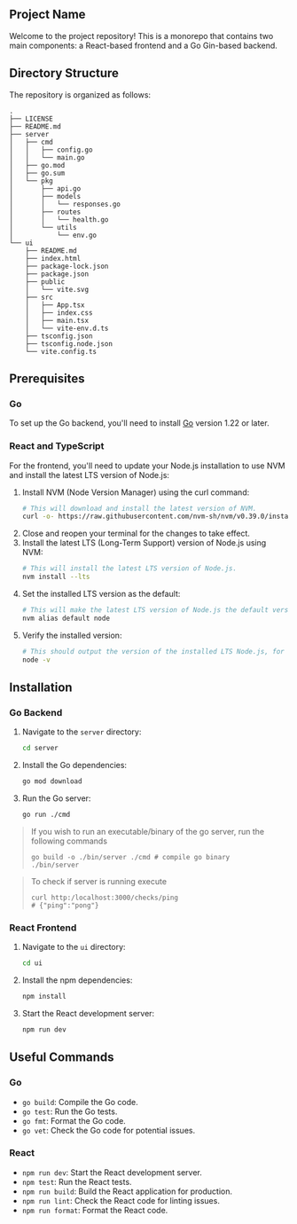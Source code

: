 ## Project Name

Welcome to the project repository! This is a monorepo that contains two main components: a React-based frontend and a Go Gin-based backend.

## Directory Structure

The repository is organized as follows:

```
.
├── LICENSE
├── README.md
├── server
│   ├── cmd
│   │   ├── config.go
│   │   └── main.go
│   ├── go.mod
│   ├── go.sum
│   └── pkg
│       ├── api.go
│       ├── models
│       │   └── responses.go
│       ├── routes
│       │   └── health.go
│       └── utils
│           └── env.go
└── ui
    ├── README.md
    ├── index.html
    ├── package-lock.json
    ├── package.json
    ├── public
    │   └── vite.svg
    ├── src
    │   ├── App.tsx
    │   ├── index.css
    │   ├── main.tsx
    │   └── vite-env.d.ts
    ├── tsconfig.json
    ├── tsconfig.node.json
    └── vite.config.ts
```

## Prerequisites

### Go

To set up the Go backend, you'll need to install [Go](https://golang.org/doc/install) version 1.22 or later.

### React and TypeScript

For the frontend, you'll need to update your Node.js installation to use NVM and install the latest LTS version of Node.js:
1. Install NVM (Node Version Manager) using the curl command:
   ```bash
   # This will download and install the latest version of NVM.
   curl -o- https://raw.githubusercontent.com/nvm-sh/nvm/v0.39.0/install.sh | bash
   ```
2. Close and reopen your terminal for the changes to take effect.
3. Install the latest LTS (Long-Term Support) version of Node.js using NVM:
   ```bash
   # This will install the latest LTS version of Node.js.
   nvm install --lts
   ```
4. Set the installed LTS version as the default:
   ```bash
   # This will make the latest LTS version of Node.js the default version used in your environment.
   nvm alias default node
   ```
5. Verify the installed version:
   ```bash
   # This should output the version of the installed LTS Node.js, for example, `v20.11.0`.
   node -v
   ```

## Installation

### Go Backend

1. Navigate to the `server` directory:
   ```bash
   cd server
   ```
2. Install the Go dependencies:
   ```bash
   go mod download
   ```
3. Run the Go server:
   ```bash
   go run ./cmd
   ```

> If you wish to run an executable/binary of the go server, run the following commands
> ```shell
> go build -o ./bin/server ./cmd # compile go binary
> ./bin/server
> ```

> To check if server is running execute
> ```shell
> curl http:/localhost:3000/checks/ping
> # {"ping":"pong"}
> ```

### React Frontend

1. Navigate to the `ui` directory:
   ```bash
   cd ui
   ```
2. Install the npm dependencies:
   ```bash
   npm install
   ```
3. Start the React development server:
   ```bash
   npm run dev
   ```

## Useful Commands

### Go

- `go build`: Compile the Go code.
- `go test`: Run the Go tests.
- `go fmt`: Format the Go code.
- `go vet`: Check the Go code for potential issues.

### React

- `npm run dev`: Start the React development server.
- `npm test`: Run the React tests.
- `npm run build`: Build the React application for production.
- `npm run lint`: Check the React code for linting issues.
- `npm run format`: Format the React code.
